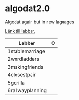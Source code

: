 # algodat2.0
Algodat again but in new laguages

[Länk till labbar.](https://github.com/LarsAstrom/EDAF05-labs-public)

Labbar           | C    |
-----------------|------|
1stablemarriage  |      | 
2wordladders     | |
3makingfriends   | |
4closestpair     | |
5gorilla         | |
6railwayplanning | |

